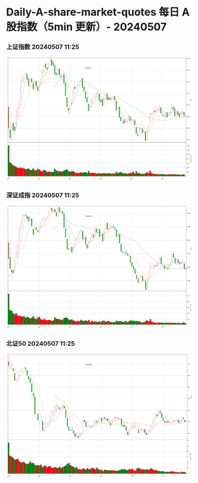 
# Daily-A-share-market-quotes 每日 A 股指数（5min 更新）- 20240507

### 上证指数 20240507 11:25
![](./fig/2024/5/20240507-sh000001.png)

### 深证成指 20240507 11:25
![](./fig/2024/5/20240507-sz399001.png)

### 北证50 20240507 11:25
![](./fig/2024/5/20240507-bj899050.png)
